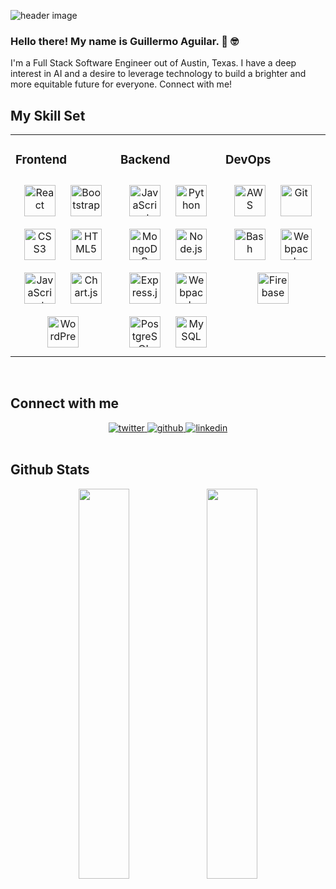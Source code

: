 ![header image](https://raw.github.com/MrGmo/MrGmo/master/HeaderPic.png)

### Hello there! My name is Guillermo Aguilar. 👋 🤓

I'm a Full Stack Software Engineer out of Austin, Texas. I have a deep interest in AI and a desire to leverage technology to build a brighter and more equitable future for everyone. Connect with me!

## My Skill Set  
<table><tr><td valign="top" width="33%">
 
### Frontend  
 
<div align="center">  
<img style="margin: 10px" src="https://profilinator.rishav.dev/skills-assets/react-original-wordmark.svg" alt="React" height="50" />  
<img style="margin: 10px" src="https://profilinator.rishav.dev/skills-assets/bootstrap-plain.svg" alt="Bootstrap" height="50" />  
<img style="margin: 10px" src="https://profilinator.rishav.dev/skills-assets/css3-original-wordmark.svg" alt="CSS3" height="50" />  
<img style="margin: 10px" src="https://profilinator.rishav.dev/skills-assets/html5-original-wordmark.svg" alt="HTML5" height="50" />  
<img style="margin: 10px" src="https://profilinator.rishav.dev/skills-assets/javascript-original.svg" alt="JavaScript" height="50" />  
<img style="margin: 10px" src="https://profilinator.rishav.dev/skills-assets/logo-title.svg" alt="Chart.js" height="50" />  
<img style="margin: 10px" src="https://profilinator.rishav.dev/skills-assets/wordpress.png" alt="WordPress" height="50" />  
</div>
</td><td valign="top" width="33%">
 
### Backend  
 
<div align="center">  
<img style="margin: 10px" src="https://profilinator.rishav.dev/skills-assets/javascript-original.svg" alt="JavaScript" height="50" />  
<img style="margin: 10px" src="https://profilinator.rishav.dev/skills-assets/python-original.svg" alt="Python" height="50" />  
<img style="margin: 10px" src="https://profilinator.rishav.dev/skills-assets/mongodb-original-wordmark.svg" alt="MongoDB" height="50" />  
<img style="margin: 10px" src="https://profilinator.rishav.dev/skills-assets/nodejs-original-wordmark.svg" alt="Node.js" height="50" />  
<img style="margin: 10px" src="https://profilinator.rishav.dev/skills-assets/express-original-wordmark.svg" alt="Express.js" height="50" />  
<img style="margin: 10px" src="https://profilinator.rishav.dev/skills-assets/webpack-original.svg" alt="Webpack" height="50" />  
<img style="margin: 10px" src="https://profilinator.rishav.dev/skills-assets/postgresql-original-wordmark.svg" alt="PostgreSQL" height="50" />  
<img style="margin: 10px" src="https://profilinator.rishav.dev/skills-assets/mysql-original-wordmark.svg" alt="MySQL" height="50" />  
</div>
</td><td valign="top" width="33%">
 
### DevOps  
<div align="center">  
<img style="margin: 10px" src="https://profilinator.rishav.dev/skills-assets/amazonwebservices-original-wordmark.svg" alt="AWS" height="50" />  
<img style="margin: 10px" src="https://profilinator.rishav.dev/skills-assets/git-scm-icon.svg" alt="Git" height="50" />  
<img style="margin: 10px" src="https://profilinator.rishav.dev/skills-assets/gnu_bash-icon.svg" alt="Bash" height="50" />  
<img style="margin: 10px" src="https://profilinator.rishav.dev/skills-assets/webpack-original.svg" alt="Webpack" height="50" />  
<img style="margin: 10px" src="https://profilinator.rishav.dev/skills-assets/firebase.png" alt="Firebase" height="50" />  
</div>
</td></tr></table> 

<br/>


## Connect with me  

<div align="center">
<a href="https://twitter.com/MrGmo24" target="_blank">
<img src=https://img.shields.io/badge/twitter-%2300acee.svg?&style=for-the-badge&logo=twitter&logoColor=white alt=twitter />
</a>
<a href="https://github.com/MrGmo" target="_blank">
<img src=https://img.shields.io/badge/github-%2324292e.svg?&style=for-the-badge&logo=github&logoColor=white alt=github />
</a>
<a href="https://linkedin.com/in/guillermo-aguilardev" target="_blank">
<img src=https://img.shields.io/badge/linkedin-%231E77B5.svg?&style=for-the-badge&logo=linkedin&logoColor=white alt=linkedin  />
</a>  
</div>  
<br/>                                                 
                                                                     

## Github Stats  

<div align="center"><img src="https://github-readme-stats.vercel.app/api?username=MrGmo&show_icons=true&locale=en" align="center" width="40%"/>
<img src="https://github-readme-streak-stats.herokuapp.com/?user=MrGmo" align="center" width="40%"/>
</div> 
